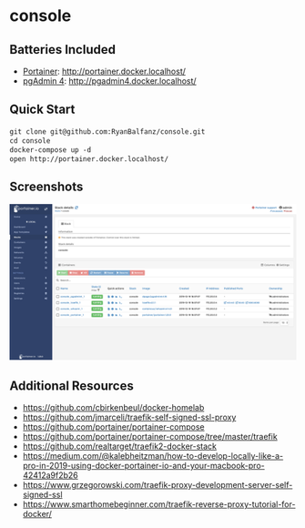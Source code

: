 # console

## Batteries Included

- [Portainer][portainer.io]: http://portainer.docker.localhost/
- [pgAdmin 4][pgadmin.org]: http://pgadmin4.docker.localhost/

## Quick Start

```
git clone git@github.com:RyanBalfanz/console.git
cd console
docker-compose up -d
open http://portainer.docker.localhost/
```

## Screenshots

![portainer.docker.localhost](/docs/portainer.docker.localhost.png)

## Additional Resources

- https://github.com/cbirkenbeul/docker-homelab
- https://github.com/jmarceli/traefik-self-signed-ssl-proxy
- https://github.com/portainer/portainer-compose
- https://github.com/portainer/portainer-compose/tree/master/traefik
- https://github.com/realtarget/traefik2-docker-stack
- https://medium.com/@kalebheitzman/how-to-develop-locally-like-a-pro-in-2019-using-docker-portainer-io-and-your-macbook-pro-42412a9f2b26
- https://www.grzegorowski.com/traefik-proxy-development-server-self-signed-ssl
- https://www.smarthomebeginner.com/traefik-reverse-proxy-tutorial-for-docker/

[pgadmin.org]: https://www.pgadmin.org/
[portainer.io]: https://www.pgadmin.org/
